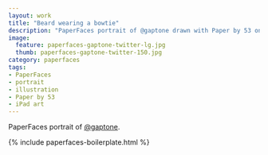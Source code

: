 ```yaml
---
layout: work
title: "Beard wearing a bowtie"
description: "PaperFaces portrait of @gaptone drawn with Paper by 53 on an iPad."
image: 
  feature: paperfaces-gaptone-twitter-lg.jpg
  thumb: paperfaces-gaptone-twitter-150.jpg
category: paperfaces
tags: 
- PaperFaces
- portrait
- illustration
- Paper by 53
- iPad art
---
```


PaperFaces portrait of [@gaptone](http://twitter.com/gaptone).

{% include paperfaces-boilerplate.html %}